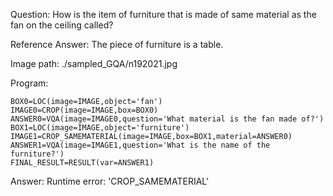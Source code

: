 Question: How is the item of furniture that is made of same material as the fan on the ceiling called?

Reference Answer: The piece of furniture is a table.

Image path: ./sampled_GQA/n192021.jpg

Program:

```
BOX0=LOC(image=IMAGE,object='fan')
IMAGE0=CROP(image=IMAGE,box=BOX0)
ANSWER0=VQA(image=IMAGE0,question='What material is the fan made of?')
BOX1=LOC(image=IMAGE,object='furniture')
IMAGE1=CROP_SAMEMATERIAL(image=IMAGE,box=BOX1,material=ANSWER0)
ANSWER1=VQA(image=IMAGE1,question='What is the name of the furniture?')
FINAL_RESULT=RESULT(var=ANSWER1)
```
Answer: Runtime error: 'CROP_SAMEMATERIAL'

